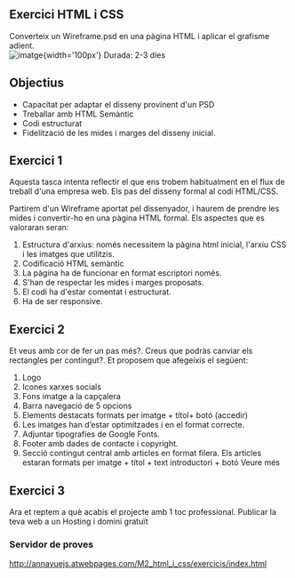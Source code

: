 ## Exercici HTML i CSS
Converteix un Wireframe.psd en una pàgina HTML i aplicar el grafisme adient.  
![imatge](https://github.com/amarcilla/vuejs/blob/main/M2_html_i_css/exercicis/wireframe.psd){width='100px'}
Durada: 2-3 dies

## Objectius
- Capacitat per adaptar el disseny provinent d'un PSD
- Treballar amb HTML Semàntic
- Codi estructurat
- Fidelització de les mides i marges del disseny inicial.

## Exercici 1
Aquesta tasca intenta reflectir el que ens trobem habitualment en el flux de treball d'una empresa web. Els pas del disseny formal al codi HTML/CSS.

Partirem d'un Wireframe aportat pel dissenyador, i haurem de prendre les mides i convertir-ho en una pàgina HTML formal. Els aspectes que es valoraran seran:
1. Estructura d'arxius: només necessitem la pàgina html inicial, l'arxiu CSS i les imatges que utilitzis.
2. Codificació HTML semàntic
3. La pàgina ha de funcionar en format escriptori només.
4. S'han de respectar les mides i marges proposats.
5. El codi ha d'estar comentat i estructurat.
6. Ha de ser responsive.

## Exercici 2
Et veus amb cor de fer un pas més?. Creus que podràs canviar els rectangles per contingut?. Et proposem que afegeixis el següent:

1. Logo 
2. Icones xarxes socials 
3. Fons imatge a la capçalera 
4. Barra navegació de 5 opcions 
5. Elements destacats formats per imatge + títol+ botó (accedir)
6. Les imatges han d’estar optimitzades i en el format correcte.
7. Adjuntar tipografies de Google Fonts.
8. Footer amb dades de contacte i copyright.
9. Secció contingut central amb articles en format filera. Els articles estaran formats per imatge + títol + text introductori + botó Veure més

## Exercici 3
Ara et reptem a què acabis el projecte amb 1 toc professional.
Publicar la teva web a un Hosting i domini gratuït

### Servidor de proves
http://annavuejs.atwebpages.com/M2_html_i_css/exercicis/index.html